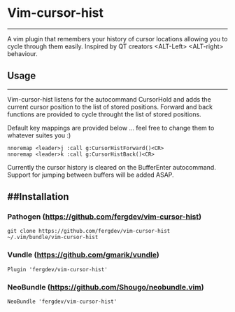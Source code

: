 # Vim-cursor-hist
------------
A vim plugin that remembers your history of cursor locations allowing you to cycle through them easily. Inspired by QT creators &lt;ALT-Left> &lt;ALT-right> behaviour.

## Usage
------------

Vim-cursor-hist listens for the autocommand CursorHold and adds the current cursor position to the list of stored positions. Forward and back functions are provided to cycle throught the list of stored positions.

Default key mappings are provided below ... feel free to change them to whatever suites you :)
```
nnoremap <leader>j :call g:CursorHistForward()<CR>
nnoremap <leader>k :call g:CursorHistBack()<CR>
```

Currently the cursor history is cleared on the BufferEnter autocommand. Support for jumping between buffers will be added ASAP.

##Installation
------------
### Pathogen (https://github.com/fergdev/vim-cursor-hist)
```
git clone https://github.com/fergdev/vim-cursor-hist ~/.vim/bundle/vim-cursor-hist
```

### Vundle (https://github.com/gmarik/vundle)
```
Plugin 'fergdev/vim-cursor-hist'
```

### NeoBundle (https://github.com/Shougo/neobundle.vim)
```
NeoBundle 'fergdev/vim-cursor-hist'
